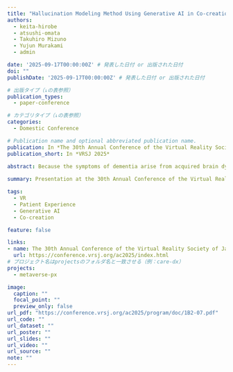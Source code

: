 ```yaml
---
title: "Hallucination Modeling Method Using Generative AI in Co-creation with People with Dementia"
authors:
  - keita-hirobe
  - atsushi-omata
  - Takuhiro Mizuno
  - Yujun Murakami
  - admin

date: '2025-09-17T00:00:00Z' # 発表した日付 or 出版された日付
doi: ""
publishDate: '2025-09-17T00:00:00Z' # 発表した日付 or 出版された日付

# 出版タイプ（↓の表参照）
publication_types:
  - paper-conference

# カテゴリタイプ（↓の表参照）
categories:
  - Domestic Conference

# Publication name and optional abbreviated publication name.
publication: In *The 30th Annual Conference of the Virtual Reality Society of Japan*
publication_short: In *VRSJ 2025*

abstract: Because the symptoms of dementia arise from acquired brain dysfunction, they are highly individual and diverse. In this study, we constructed a patient experience (PX) space that enables users to experience dementia symptoms including hallucinations, and conducted co-creation with people with dementia. The conventional co-creation process had the challenge of long iterations until implementing the subjective experiences of people with dementia. Therefore, this study proposes an efficient hallucination modeling method through semi-automation of 3D model generation and behavior design using generative AI.
   
summary: Presentation at the 30th Annual Conference of the Virtual Reality Society of Japan (VRSJ).

tags:
  - VR
  - Patient Experience
  - Generative AI
  - Co-creation

feature: false

links:
- name: The 30th Annual Conference of the Virtual Reality Society of Japan
  url: https://conference.vrsj.org/ac2025/index.html
# プロジェクト名はprojectsのフォルダ名と一致させる（例：care-dx）
projects:
  - metaverse-px

image:
  caption: ""
  focal_point: ""
  preview_only: false
url_pdf: "https://conference.vrsj.org/ac2025/program/doc/1B2-07.pdf"
url_code: ""
url_dataset: ""
url_poster: ""
url_slides: ""
url_video: ""
url_source: ""
note: ""
---
```

